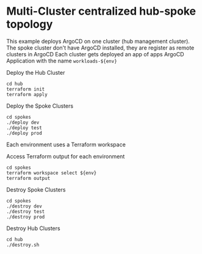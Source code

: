 # Multi-Cluster centralized hub-spoke topology

This example deploys ArgoCD on one cluster (hub management cluster).
The spoke cluster don't have ArgoCD installed, they are register as remote clusters in ArgoCD
Each cluster gets deployed an app of apps ArgoCD Application with the name `workloads-${env}`

Deploy the Hub Cluster
```shell
cd hub
terraform init
terraform apply
```

Deploy the Spoke Clusters
```shell
cd spokes
./deploy dev
./deploy test
./deploy prod
```
Each environment uses a Terraform workspace

Access Terraform output for each environment
```shell
cd spokes
terraform workspace select ${env}
terraform output
```

Destroy Spoke Clusters
```shell
cd spokes
./destroy dev
./destroy test
./destroy prod
```

Destroy Hub Clusters
```shell
cd hub
./destroy.sh
```

